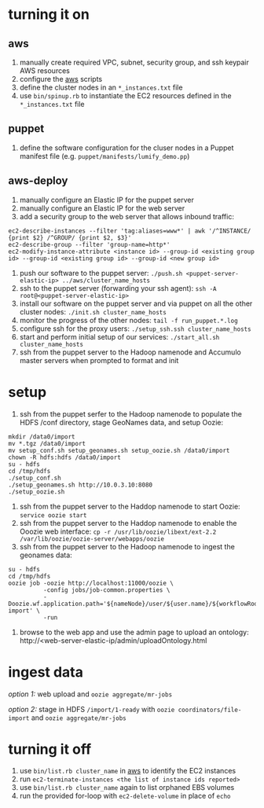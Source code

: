 turning it on
=============

aws
---
1. manually create required VPC, subnet, security group, and ssh keypair AWS resources
1. configure the [aws](https://github.com/dsingley/aws) scripts
1. define the cluster nodes in an `*_instances.txt` file
1. use `bin/spinup.rb` to instantiate the EC2 resources defined in the `*_instances.txt` file

puppet
------
1. define the software configuration for the cluser nodes in a Puppet manifest file (e.g. `puppet/manifests/lumify_demo.pp`)

aws-deploy
----------
1. manually configure an Elastic IP for the puppet server
1. manually configure an Elastic IP for the web server
1. add a security group to the web server that allows inbound traffic:

```
ec2-describe-instances --filter 'tag:aliases=www*' | awk '/^INSTANCE/ {print $2} /^GROUP/ {print $2, $3}'
ec2-describe-group --filter 'group-name=http*'
ec2-modify-instance-attribute <instance id> --group-id <existing group id> --group-id <existing group id> --group-id <new group id>
```

1. push our software to the puppet server: `./push.sh <puppet-server-elastic-ip> ../aws/cluster_name_hosts`
1. ssh to the puppet server (forwarding your ssh agent): `ssh -A root@<puppet-server-elastic-ip>`
1. install our software on the puppet server and via puppet on all the other cluster nodes: `./init.sh cluster_name_hosts`
1. monitor the progress of the other nodes: `tail -f run_puppet.*.log`
1. configure ssh for the proxy users: `./setup_ssh.ssh cluster_name_hosts`
1. start and perform initial setup of our services: `./start_all.sh cluster_name_hosts`
1. ssh from the puppet server to the Hadoop namenode and Accumulo master servers when prompted to format and init

setup
=====

1. ssh from the puppet serfer to the Hadoop namenode to populate the HDFS /conf directory, stage GeoNames data, and setup Oozie:

```
mkdir /data0/import
mv *.tgz /data0/import
mv setup_conf.sh setup_geonames.sh setup_oozie.sh /data0/import
chown -R hdfs:hdfs /data0/import
su - hdfs
cd /tmp/hdfs
./setup_conf.sh
./setup_geonames.sh http://10.0.3.10:8080
./setup_oozie.sh
```

1. ssh from the puppet server to the Haddop namenode to start Oozie: `service oozie start`
1. ssh from the puppet server to the Haddop namenode to enable the Ooozie web interface: `cp -r /usr/lib/oozie/libext/ext-2.2 /var/lib/oozie/oozie-server/webapps/oozie`
1. ssh from the puppet server to the Hadoop namenode to ingest the geonames data:

```
su - hdfs
cd /tmp/hdfs
oozie job -oozie http://localhost:11000/oozie \
          -config jobs/job-common.properties \
          -Doozie.wf.application.path='${nameNode}/user/${user.name}/${workflowRoot}/geonames-import' \
          -run
```

1. browse to the web app and use the admin page to upload an ontology: http://<web-server-elastic-ip/admin/uploadOntology.html

ingest data
===========

*option 1:* web upload and `oozie aggregate/mr-jobs`

*option 2:* stage in HDFS `/import/1-ready` with `oozie coordinators/file-import` and `oozie aggregate/mr-jobs`

turning it off
==============
1. use `bin/list.rb cluster_name` in [aws](https://github.com/dsingley/aws) to identify the EC2 instances
1. run `ec2-terminate-instances <the list of instance ids reported>`
1. use `bin/list.rb cluster_name` again to list orphaned EBS volumes
1. run the provided for-loop with `ec2-delete-volume` in place of `echo`
